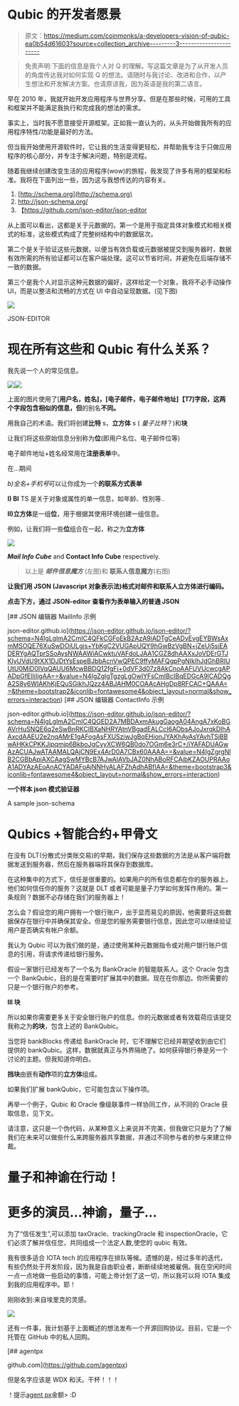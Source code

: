 # Qubic 的开发者愿景

> 原文：<https://medium.com/coinmonks/a-developers-vision-of-qubic-ea0b54d61603?source=collection_archive---------3----------------------->

> 免责声明:下面的信息是我个人对 Q 的理解。写这篇文章是为了从开发人员的角度传达我对如何实现 Q 的想法。请随时与我讨论、改进和合作，以产生想法和开发解决方案。也请原谅我，因为英语是我的第二语言。

早在 2010 年，我就开始开发应用程序与世界分享。但是在那些时候，可用的工具和框架并不能满足我执行和完成我的想法的需求。

事实上，当时我不愿意接受开源框架。正如我一直认为的，从头开始做我所有的应用程序特性/功能是最好的方法。

但当我开始使用开源软件时，它让我的生活变得更轻松，并帮助我专注于只做应用程序的核心部分，并专注于解决问题，特别是流程。

随着我继续创建改变生活的应用程序(wow)的旅程，我发现了许多有用的框架和标准。我将在下面列出一些，因为这与我想传达的内容有关。

1.  [http://schema.org](http://schema.org)
2.  http://json-schema.org/
3.  【https://github.com/json-editor/json-editor 

从上面可以看出，这都是关于元数据的。第一个是用于指定具体对象模式和相关模式的标准，这些模式构成了完整树结构中的数据层次。

第二个是关于验证这些元数据，以便当有效负载或元数据被提交到服务器时，数据有效所需的所有验证都可以在客户端处理。这可以节省时间，并避免在后端存储不一致的数据。

第三个是我个人对显示这种元数据的偏好，这样给定一个对象，我将不必手动操作 UI，而是以整洁和流畅的方式在 UI 中自动呈现数据。(见下图)

![](img/297118dcb22f3dd643e2f665e959a4b3.png)

JSON-EDITOR

# 现在所有这些和 Qubic 有什么关系？

我先说一个人的常见信息。

![](img/68c99ad678406b143cd86bd08260b758.png)![](img/cf03eead422673819fdb33010a6edb4d.png)

上面的图片使用了[**用户名，姓名]，[电子邮件，电子邮件地址]【T7]字段，这两个字段包含相似的信息，但**的别名**不同。**

用我自己的术语。我们将创建**比特** s，**立方体** s ( *量子比特*？)和**块**

让我们将这些原始信息分别称为**位**(即用户名位、电子邮件位等)

电子邮件地址+姓名经常用在**注册表单**中。

在…期间

*b)全名+手机号*可以让你成为一个**的联系方式表单**

**I) BI** TS 是关于对象或属性的单一信息，如年龄、性别等..

**II)立方体**是一组**位**，用于根据其使用环境创建一组信息。

例如，让我们将一些**位**组合在一起，称之为**立方体**

![](img/2bd6ee32751aa0cd0f1a79272a82daaa.png)

***Mail Info Cube*** and **Contact Info Cube** respectively.

> 以上是 ***邮件信息魔方*** (左图)和 **联系人信息魔方**(右图)

**让我们用 JSON (Javascript 对象表示法)格式对邮件和联系人立方体进行编码。**

**点击下方，通过 JSON-editor 查看作为表单输入的普通 JSON**

 [## JSON 编辑器 MailInfo 示例

json-editor.github.io](https://json-editor.github.io/json-editor/?schema=N4IgLglmA2CmIC4QFkCGFoEkB2AzA9iADTgCeADvEvgEYBWsAxmMSOQE76XuSwDOiULgjs+YbKgC2VUGApUQY9hGwBzVgBN+jZeUj5siEADERYgAQTprSSoAysNWAAWiACwktuVAFdoLJAA1CGZ8dhAAXxJoVDErGTJKIyUVdU9tXX1DJDtYsEspeBJbbAcnVwQPEC9ffyMAFQgpPgNIklhJdGhBRIUUtU0MiD0IVqQAUU6McwBBDQ12fgFi+0dVF3d07z8AkCnoAAFUVUcwcgAPADpGfElIiIigAA==&value=N4IgZglgTgzgLgOwIYFsCmIBcIBqEDGcA9lCADQgA2S8y6WIAKhKjEQuSGikhJQzz4ABJAHM0COAAcAHgDp8RFCAC+QAAA==&theme=bootstrap2&iconlib=fontawesome4&object_layout=normal&show_errors=interaction)  [## JSON 编辑器 ContactInfo 示例

json-editor.github.io](https://json-editor.github.io/json-editor/?schema=N4IgLglmA2CmIC4QGED2A7MBDAxmAkugGaogA04AngA7xKoBGAVrHuSNQE6q2eSwBnRKCIBXaNHRYAtnVBgadEALCcI6AObsAJoJxrqkDIhAAxcdAAEU2e2nqAMrE1gAFogAsFXUSziwJgBqEHionJYAKhAyAsYAvhTSjBBwAHKkCPKKJipqmjp6BkboJgCyyXCW6QB0do7OGm6e3rC+/iYAFADUAGwAzACUAJwATAAMALQAjCN9Ex4ArD0A7CBx60AAAA==&value=N4IgZgrgNlB2CGBbApiAXCAagSwMYBcB7AJwAIAVbJAZ0NhABoRFCAjbKZAOUPRAAoA1ADYAzAEoAnACYADAFoAjNNHyALAFZhAdhABfIAA=&theme=bootstrap3&iconlib=fontawesome4&object_layout=normal&show_errors=interaction) 

**一个样本 json 模式验证器**

A sample json-schema

# Qubics +智能合约+甲骨文

在没有 DLT(分散式分类账交易)的早期，我们保存这些数据的方法是从客户端将数据发送到服务器，然后在服务器端将其保存到数据库。

在这种集中的方式下，信任是很重要的。如果用户的所有信息都在你的服务器上，他们如何信任你的服务？这就是 DLT 或者可能是量子力学如何发挥作用的。第一条规则？数据不必存储在我们的服务器上！

怎么会？假设您的用户拥有一个银行账户，出于显而易见的原因，他需要将这些数据保存在银行中并确保其安全。但是您的服务需要银行信息，因此您可以继续验证用户是否确实有帐户余额。

我认为 Qubic 可以为我们做的是，通过使用某种元数据指令或对用户银行账户信息的引用，将请求传递给银行服务。

假设一家银行已经发布了一个名为 BankOracle 的智能联系人。这个 Oracle 包含一个 BankQubic，目的是在需要时扩展其中的数据。现在在你那边。你所需要的只是一个银行账户的参考。

**III 块**

所以如果你需要更多关于安全银行账户的信息。你的元数据或者有效载荷应该提交我称之为**的块**，包含上述的 BankQubic。

当您将 bankBlocks 传递给 BankOracle 时，它不理解它已经并期望收到由它们提供的 bankQubic。这样，数据就真正与外界隔绝了。如何获得银行券是另一个讨论的主题。但我知道你明白。

**挡块**由嵌有**动作**项的**立方体**组成。

如果我们扩展 bankQubic，它可能包含以下操作项。

再举一个例子，Qubic 和 Oracle 像级联事件一样协同工作，从不同的 Oracle 获取信息，见下文。

请注意，这只是一个伪代码，从某种意义上来说并不完美，但我做它只是为了了解我们在未来可以做些什么来跨服务器共享数据，并通过不同参与者的参与来建立仲裁。

# 量子和神谕在行动！

# 更多的演员…神谕，量子…

为了“信任发生”,可以添加 taxOracle、trackingOracle 和 inspectionOracle，它们必须了解并信任您，共同组成一个法定人数,使您的 qubic 有效。

我有很多适合 IOTA tech 的应用程序在排队等候。遗憾的是，经过多年的迭代，有些仍然处于开发阶段，因为我是自由职业者，断断续续地被雇佣。我在空闲时间一点一点地做一些启动的事情，可能上帝计划了这一切，所以我可以将 IOTA 集成到我的应用程序中。耶！

刚刚收到:来自埃里克的灵感。

![](img/43d3005b1a31c2f8a9cf62ffe6959671.png)

还有一件事，我计划基于上面概述的想法发布一个开源回购协议。目前，它是一个托管在 GitHub 中的私人回购。

[](https://github.com/agentpx) [## agentpx

github.com](https://github.com/agentpx) 

但是名字应该是 WDX 和沃。干杯！！！

！提示[agent px](https://medium.com/u/978e0ea5bdbc?source=post_page-----ea0b54d61603--------------------------------)金额> :D